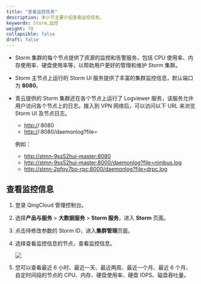 ```yaml
---
title: "查看监控信息"
description: 本小节主要介绍查看监控信息。 
keywords: Storm,监控
weight: 70
collapsible: false
draft: false
---
```


- Storm 集群的每个节点提供了资源的监控和告警服务，包括 CPU 使用率、内存使用率、硬盘使用率等，以帮助用户更好的管理和维护 Storm 集群。 

- Storm 主节点上运行的 Storm UI 服务提供了丰富的集群监控信息，默认端口为 **8080**。 

- 青云提供的 Storm 集群还在各个节点上运行了 Logviewer 服务，该服务允许用户访问各个节点上的日志。拨入到 VPN 网络后，可以访问以下 URL 来浏览 Storm UI 及节点日志。

  - [http:/](http:/)/:8080
  - [http:/](http:/)/:8080/daemonlog?file=

  例如：

  - [http://stmn-9ss52hui-master:8080](http://stmn-9ss52hui-master:8080)
  - [http://stmn-9ss52hui-master:8000/daemonlog?file=nimbus.log](http://stmn-9ss52hui-master:8000/daemonlog?file=nimbus.log)
  - [http://stmn-2pfpy7bo-rpc:8000/daemonlog?file=drpc.log](http://stmn-2pfpy7bo-rpc:8000/daemonlog?file=drpc.log)

## 查看监控信息

1. 登录 QingCloud 管理控制台。

2. 选择**产品与服务** > **大数据服务** > **Storm 服务**，进入 **Storm** 页面。

3. 点击待修改参数的 Storm ID，进入**集群管理**页面。

4. 选择查看监控信息的节点，查看监控信息。

   ![](../../_images/view_monitor.png)

5. 您可以查看最近 6 小时、最近一天、最近两周、最近一个月、最近 6 个月、自定时间段的节点的 CPU、内存、硬盘使用率、硬盘 IOPS、磁盘吞吐量。

